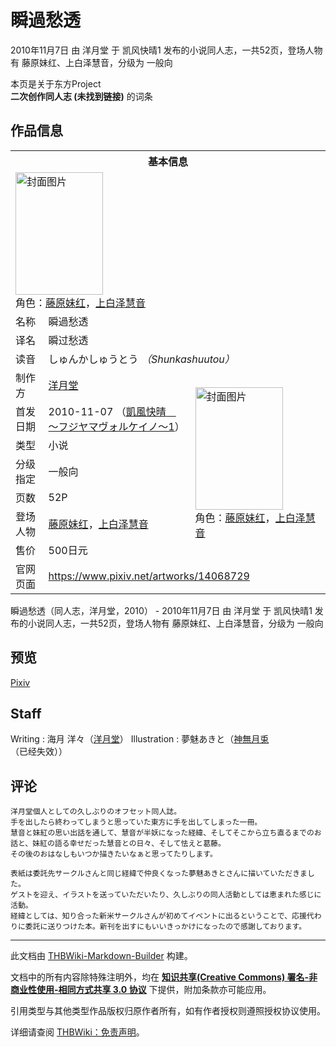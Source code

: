 # 瞬過愁透

<!-- source html: G:\repos\THBWiki-Markdown-Builder\THBWikiMarkdown\Temp\main\6\6a\ns0%3A%E7%9E%AC%E9%81%8E%E6%84%81%E9%80%8F.html -->

2010年11月7日 由 洋月堂 于 凯风快晴1 发布的小说同人志，一共52页，登场人物有 藤原妹红、上白泽慧音，分级为 一般向

本页是关于东方Project  
 **二次创作同人志 (未找到链接)** 的词条
## 作品信息

<table><tbody><tr><th colspan="3">基本信息</th></tr><tr><td class="cover-artwork-mobile" colspan="2"><a href="./文件-瞬過愁透封面.jpg.md" class="image" title="封面图片"><img alt="封面图片" src="https://upload.thwiki.cc/thumb/0/0d/%E7%9E%AC%E9%81%8E%E6%84%81%E9%80%8F%E5%B0%81%E9%9D%A2.jpg/140px-%E7%9E%AC%E9%81%8E%E6%84%81%E9%80%8F%E5%B0%81%E9%9D%A2.jpg" decoding="async" loading="lazy" width="140" height="196" srcset="https://upload.thwiki.cc/thumb/0/0d/%E7%9E%AC%E9%81%8E%E6%84%81%E9%80%8F%E5%B0%81%E9%9D%A2.jpg/210px-%E7%9E%AC%E9%81%8E%E6%84%81%E9%80%8F%E5%B0%81%E9%9D%A2.jpg 1.5x, https://upload.thwiki.cc/thumb/0/0d/%E7%9E%AC%E9%81%8E%E6%84%81%E9%80%8F%E5%B0%81%E9%9D%A2.jpg/281px-%E7%9E%AC%E9%81%8E%E6%84%81%E9%80%8F%E5%B0%81%E9%9D%A2.jpg 2x" data-file-width="300" data-file-height="419"></a><div class="cover-char">角色：<a href="./藤原妹红.md" title="藤原妹红">藤原妹红</a>，<a href="./上白泽慧音.md" title="上白泽慧音">上白泽慧音</a></div></td>
</tr><tr><td class="label">名称</td><td colspan="2"> 瞬過愁透 </td></tr><tr><td class="label">译名</td><td colspan="2"> 瞬过愁透 </td></tr><tr><td class="label">读音</td><td colspan="2"> しゅんかしゅうとう <i>（Shunkashuutou）</i> </td></tr><tr><td class="label">制作方</td><td><a href="./洋月堂.md" title="洋月堂">洋月堂</a></td><td class="cover-artwork" rowspan="7" style="min-width:196px;"><a href="./文件-瞬過愁透封面.jpg.md" class="image" title="封面图片"><img alt="封面图片" src="https://upload.thwiki.cc/thumb/0/0d/%E7%9E%AC%E9%81%8E%E6%84%81%E9%80%8F%E5%B0%81%E9%9D%A2.jpg/140px-%E7%9E%AC%E9%81%8E%E6%84%81%E9%80%8F%E5%B0%81%E9%9D%A2.jpg" decoding="async" loading="lazy" width="140" height="196" srcset="https://upload.thwiki.cc/thumb/0/0d/%E7%9E%AC%E9%81%8E%E6%84%81%E9%80%8F%E5%B0%81%E9%9D%A2.jpg/210px-%E7%9E%AC%E9%81%8E%E6%84%81%E9%80%8F%E5%B0%81%E9%9D%A2.jpg 1.5x, https://upload.thwiki.cc/thumb/0/0d/%E7%9E%AC%E9%81%8E%E6%84%81%E9%80%8F%E5%B0%81%E9%9D%A2.jpg/281px-%E7%9E%AC%E9%81%8E%E6%84%81%E9%80%8F%E5%B0%81%E9%9D%A2.jpg 2x" data-file-width="300" data-file-height="419"></a><div class="cover-char">角色：<a href="./藤原妹红.md" title="藤原妹红">藤原妹红</a>，<a href="./上白泽慧音.md" title="上白泽慧音">上白泽慧音</a></div></td>
</tr><tr><td class="label">首发日期</td><td>2010-11-07&#160;（<a href="/展会作品列表?e=%E5%87%AF%E9%A3%8E%E5%BF%AB%E6%99%B4+%EF%BD%9EFujiyama+Volcano%EF%BD%9E%EF%BC%88%E6%B4%BB%E5%8A%A8%EF%BC%89%231">凱風快晴　～フジヤマヴォルケイノ～1</a>）</td></tr><tr><td class="label">类型</td><td>小说</td></tr><tr><td class="label">分级指定</td><td>一般向</td></tr><tr><td class="label">页数</td><td>52P</td></tr><tr><td class="label">登场人物</td><td><a href="./藤原妹红.md" title="藤原妹红">藤原妹红</a>，<a href="./上白泽慧音.md" title="上白泽慧音">上白泽慧音</a></td></tr><tr><td class="label">售价</td><td>500日元</td></tr>
<tr><td class="label">官网页面</td><td colspan="2"><a rel="nofollow" class="external free" href="https://www.pixiv.net/artworks/14068729">https://www.pixiv.net/artworks/14068729</a></td></tr></tbody></table>

瞬過愁透（同人志，洋月堂，2010） - 2010年11月7日 由 洋月堂 于 凯风快晴1 发布的小说同人志，一共52页，登场人物有 藤原妹红、上白泽慧音，分级为 一般向
## 预览
  
[Pixiv](https://www.pixiv.net/artworks/14068729)
  

## Staff
Writing
: 海月 洋々（[洋月堂](./洋月堂.md)）
Illustration
: 夢魅あきと（[神無月兎](http://untruth.blog.shinobi.jp/)（已经失效））

## 评论
```
洋月堂個人としての久しぶりのオフセット同人誌。
手を出したら終わってしまうと思っていた東方に手を出してしまった一冊。
慧音と妹紅の思い出話を通して、慧音が半妖になった経緯、そしてそこから立ち直るまでのお話と、妹紅の語る幸せだった慧音との日々、そして怯えと葛藤。
その後のおはなしもいつか描きたいなぁと思ってたりします。

表紙は委託先サークルさんと同じ経緯で仲良くなった夢魅あきとさんに描いていただきました。
ゲストを迎え、イラストを送っていただいたり、久しぶりの同人活動としては恵まれた感じに活動。
経緯としては、知り合った新米サークルさんが初めてイベントに出るということで、応援代わりに委託に送りつけた本。新刊を出すにもいいきっかけになったので感謝しております。
```

  
  

  





---

此文档由 [THBWiki-Markdown-Builder](https://github.com/Delsin-Yu/THBWiki-Markdown-Builder) 构建。

文档中的所有内容除特殊注明外，均在 [**知识共享(Creative Commons) 署名-非商业性使用-相同方式共享 3.0 协议**](https://creativecommons.org/licenses/by-sa/3.0/deed.zh-hans) 下提供，附加条款亦可能应用。

引用类型与其他类型作品版权归原作者所有，如有作者授权则遵照授权协议使用。

详细请查阅 [THBWiki：免责声明](https://thbwiki.cc/THBWiki:%E5%85%8D%E8%B4%A3%E5%A3%B0%E6%98%8E)。

